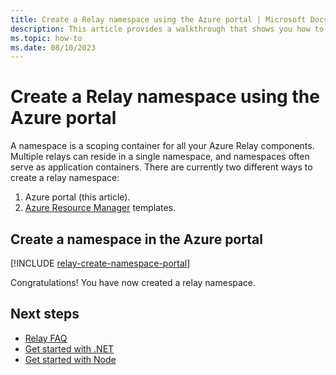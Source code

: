 ```yaml
---
title: Create a Relay namespace using the Azure portal | Microsoft Docs
description: This article provides a walkthrough that shows you how to create a Relay namespace using the Azure portal.
ms.topic: how-to
ms.date: 08/10/2023
---
```


# Create a Relay namespace using the Azure portal

A namespace is a scoping container for all your Azure Relay components. Multiple relays can reside in a single namespace, and namespaces often serve as application containers. There are currently two different ways to create a relay namespace:

1. Azure portal (this article).
2. [Azure Resource Manager](../azure-resource-manager/management/overview.md) templates.

## Create a namespace in the Azure portal

[!INCLUDE [relay-create-namespace-portal](./includes/relay-create-namespace-portal.md)]

Congratulations! You have now created a relay namespace.

## Next steps

* [Relay FAQ](relay-faq.yml)
* [Get started with .NET](relay-hybrid-connections-dotnet-get-started.md)
* [Get started with Node](relay-hybrid-connections-node-get-started.md)


